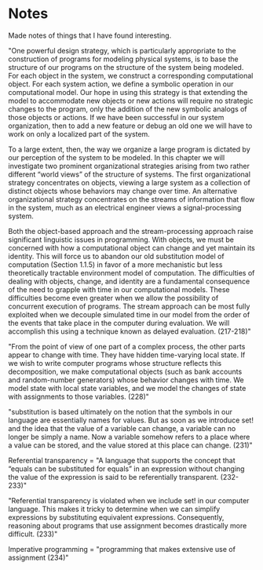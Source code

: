 # Notes

Made notes of things that I have found interesting.

"One powerful design strategy, which is particularly appropriate to
the construction of programs for modeling physical systems, is to base
the structure of our programs on the structure of the system being modeled.
For each object in the system, we construct a corresponding computational
object. For each system action, we define a symbolic operation
in our computational model. Our hope in using this strategy is that
extending the model to accommodate new objects or new actions will
require no strategic changes to the program, only the addition of the
new symbolic analogs of those objects or actions. If we have been successful
in our system organization, then to add a new feature or debug
an old one we will have to work on only a localized part of the system.

To a large extent, then, the way we organize a large program is dictated
by our perception of the system to be modeled. In this chapter we
will investigate two prominent organizational strategies arising from
two rather different “world views” of the structure of systems. The first
organizational strategy concentrates on objects, viewing a large system
as a collection of distinct objects whose behaviors may change over
time. An alternative organizational strategy concentrates on the streams
of information that flow in the system, much as an electrical engineer
views a signal-processing system.

Both the object-based approach and the stream-processing approach
raise significant linguistic issues in programming. With objects, we must
be concerned with how a computational object can change and yet maintain
its identity. This will force us to abandon our old substitution model
of computation (Section 1.1.5) in favor of a more mechanistic but less
theoretically tractable environment model of computation. The difficulties
of dealing with objects, change, and identity are a fundamental consequence of the need to grapple with time in our computational models.
These difficulties become even greater when we allow the possibility of
concurrent execution of programs. The stream approach can be most
fully exploited when we decouple simulated time in our model from the
order of the events that take place in the computer during evaluation.
We will accomplish this using a technique known as delayed evaluation. (217-218)"

"From the point of view of one part of a complex process, the other
parts appear to change with time. They have hidden time-varying local
state. If we wish to write computer programs whose structure reflects
this decomposition, we make computational objects (such as bank accounts
and random-number generators) whose behavior changes with
time. We model state with local state variables, and we model the changes
of state with assignments to those variables. (228)"

"substitution is based ultimately on the notion
that the symbols in our language are essentially names for values.
But as soon as we introduce set! and the idea that the value of a variable
can change, a variable can no longer be simply a name. Now a
variable somehow refers to a place where a value can be stored, and the
value stored at this place can change. (231)"

Referential transparency = "A language that supports the concept that “equals can be substituted
for equals” in an expression without changing the value of the expression
is said to be referentially transparent. (232-233)"

"Referential transparency is violated when we include set! in our computer language. This makes
it tricky to determine when we can simplify expressions by substituting
equivalent expressions. Consequently, reasoning about programs that
use assignment becomes drastically more difficult. (233)"

Imperative programming = "programming that makes extensive use of assignment (234)"
